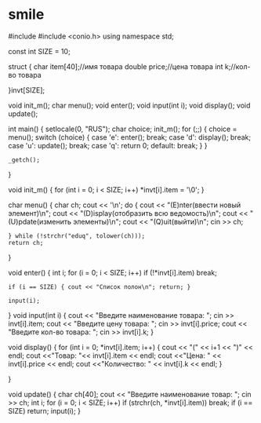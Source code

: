 # smile
#include <iostream>
#include <conio.h>
using namespace std;

const int SIZE = 10;

struct {
	char item[40];//имя товара
	double price;//цена товара
	int k;//кол-во товара

}invt[SIZE];

void init_m();
char menu();
void enter();
void input(int i);
void display();
void update();

int main() {
	setlocale(0, "RUS");
	char choice;
	init_m();
	for (;;) {
		choice = menu();
		switch (choice) {
		case 'e': enter();
			break;
		case 'd': display();
			break;
		case 'u': update();
			break;
		case 'q': return 0;
		default: break;
		}
	}


	_getch();
}

void init_m() {
	for (int i = 0; i < SIZE; i++) *invt[i].item = '\0';
}

char menu() {
	char ch;
	cout << '\n';
	do {
		cout << "(E)nter(ввести новый элемент)\n";
		cout << "(D)isplay(отобразить всю ведомость)\n";
		cout << "(U)pdate(изменить элементы)\n";
		cout << "(Q)uit(выйти)\n";
		cin >> ch;

	} while (!strchr("eduq", tolower(ch)));
	return ch;
}

void enter() {
	int i;
	for (i = 0; i < SIZE; i++) if (!*invt[i].item) break;

	if (i == SIZE) { cout << "Список полон\n"; return; }

	input(i);


}
void input(int i) {
	cout << "Введите наименование товара: "; cin >> invt[i].item;
	cout << "Введите цену товара: "; cin >> invt[i].price;
	cout << "Введите кол-во товара: "; cin >> invt[i].k;
}

void display() {
	for (int i = 0; *invt[i].item; i++) {
		cout << "(" << i+1 << ")" << endl;
		cout <<"Товар: "<< invt[i].item << endl;
		cout <<"Цена: " << invt[i].price << endl;
		cout <<"Количество: " << invt[i].k << endl;
	}

}

void update() {
	char ch[40];
	cout << "Введите наименование товар: ";
	cin >> ch;
	int i;
	for (i = 0; i < SIZE; i++) if (strchr(ch, *invt[i].item)) break;
	if (i == SIZE) return;
	input(i);
}
